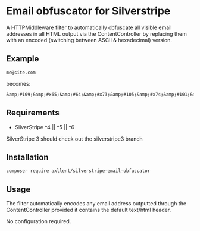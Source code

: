 # Email obfuscator for Silverstripe

A HTTPMiddleware filter to automatically obfuscate all visible email
addresses in all HTML output via the ContentController by replacing
them with an encoded (switching between ASCII & hexadecimal) version.

## Example

```
me@site.com
```

becomes:

```
&amp;#109;&amp;#x65;&amp;#64;&amp;#x73;&amp;#105;&amp;#x74;&amp;#101;&amp;#x2e;&amp;#99;&amp;#x6f;&amp;#109;
```

## Requirements

-   SilverStripe ^4 || ^5 || ^6

SilverStripe 3 should check out the silverstripe3 branch

## Installation

`composer require axllent/silverstripe-email-obfuscator`

## Usage

The filter automatically encodes any email address outputted through the
ContentController provided it contains the default text/html header.

No configuration required.
